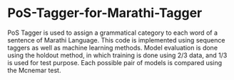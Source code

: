 # PoS-Tagger-for-Marathi-Tagger

PoS Tagger is used to assign a grammatical category to each word of a sentence of Marathi Language. This code is implemented using sequence taggers as well as machine learning methods. Model evaluation is done using the holdout method, in which training is done using 2/3 data, and 1/3 is used for test purpose. Each possible pair of models is compared using the Mcnemar test.
